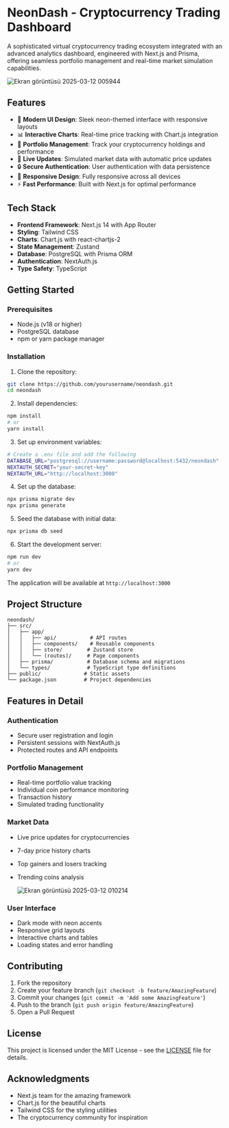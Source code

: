 # NeonDash - Cryptocurrency Trading Dashboard

A sophisticated virtual cryptocurrency trading ecosystem integrated with an advanced analytics dashboard, engineered with Next.js and Prisma, offering seamless portfolio management and real-time market simulation capabilities.

![Ekran görüntüsü 2025-03-12 005944](https://github.com/user-attachments/assets/cc31edec-d49f-4424-8fa0-53c782a25106)



## Features

- 🚀 **Modern UI Design**: Sleek neon-themed interface with responsive layouts
- 📊 **Interactive Charts**: Real-time price tracking with Chart.js integration
- 💼 **Portfolio Management**: Track your cryptocurrency holdings and performance
- 🔄 **Live Updates**: Simulated market data with automatic price updates
- 🔒 **Secure Authentication**: User authentication with data persistence
- 📱 **Responsive Design**: Fully responsive across all devices
- ⚡ **Fast Performance**: Built with Next.js for optimal performance

## Tech Stack

- **Frontend Framework**: Next.js 14 with App Router
- **Styling**: Tailwind CSS
- **Charts**: Chart.js with react-chartjs-2
- **State Management**: Zustand
- **Database**: PostgreSQL with Prisma ORM
- **Authentication**: NextAuth.js
- **Type Safety**: TypeScript

## Getting Started

### Prerequisites

- Node.js (v18 or higher)
- PostgreSQL database
- npm or yarn package manager

### Installation

1. Clone the repository:
```bash
git clone https://github.com/yourusername/neondash.git
cd neondash
```

2. Install dependencies:
```bash
npm install
# or
yarn install
```

3. Set up environment variables:
```bash
# Create a .env file and add the following
DATABASE_URL="postgresql://username:password@localhost:5432/neondash"
NEXTAUTH_SECRET="your-secret-key"
NEXTAUTH_URL="http://localhost:3000"
```

4. Set up the database:
```bash
npx prisma migrate dev
npx prisma generate
```

5. Seed the database with initial data:
```bash
npx prisma db seed
```

6. Start the development server:
```bash
npm run dev
# or
yarn dev
```

The application will be available at `http://localhost:3000`

## Project Structure

```
neondash/
├── src/
│   ├── app/
│   │   ├── api/           # API routes
│   │   ├── components/    # Reusable components
│   │   ├── store/        # Zustand store
│   │   └── (routes)/     # Page components
│   ├── prisma/           # Database schema and migrations
│   └── types/            # TypeScript type definitions
├── public/              # Static assets
└── package.json         # Project dependencies
```

## Features in Detail

### Authentication
- Secure user registration and login
- Persistent sessions with NextAuth.js
- Protected routes and API endpoints

### Portfolio Management
- Real-time portfolio value tracking
- Individual coin performance monitoring
- Transaction history
- Simulated trading functionality

### Market Data
- Live price updates for cryptocurrencies
- 7-day price history charts
- Top gainers and losers tracking
- Trending coins analysis

  ![Ekran görüntüsü 2025-03-12 010214](https://github.com/user-attachments/assets/a744a7d3-4145-4a28-85e4-1a2371201296)


### User Interface
- Dark mode with neon accents
- Responsive grid layouts
- Interactive charts and tables
- Loading states and error handling

## Contributing

1. Fork the repository
2. Create your feature branch (`git checkout -b feature/AmazingFeature`)
3. Commit your changes (`git commit -m 'Add some AmazingFeature'`)
4. Push to the branch (`git push origin feature/AmazingFeature`)
5. Open a Pull Request

## License

This project is licensed under the MIT License - see the [LICENSE](LICENSE) file for details.

## Acknowledgments

- Next.js team for the amazing framework
- Chart.js for the beautiful charts
- Tailwind CSS for the styling utilities
- The cryptocurrency community for inspiration


